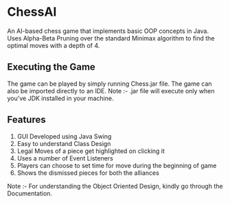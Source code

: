 ChessAI
========
An AI-based chess game that implements basic OOP concepts in Java. Uses Alpha-Beta Pruning over the standard Minimax algorithm to find the optimal moves with a depth of 4.

Executing the Game
----------------
The game can be played by simply running Chess.jar file. The game can also be imported directly to an IDE.
Note :- .jar file will execute only when you've JDK installed in your machine.

Features
--------
1. GUI Developed using Java Swing
2. Easy to understand Class Design
2. Legal Moves of a piece get highlighted on clicking it
3. Uses a number of Event Listeners
4. Players can choose to set time for move during the beginning of game
5. Shows the dismissed pieces for both the alliances

Note :- For understanding the Object Oriented Design, kindly go through the Documentation.
